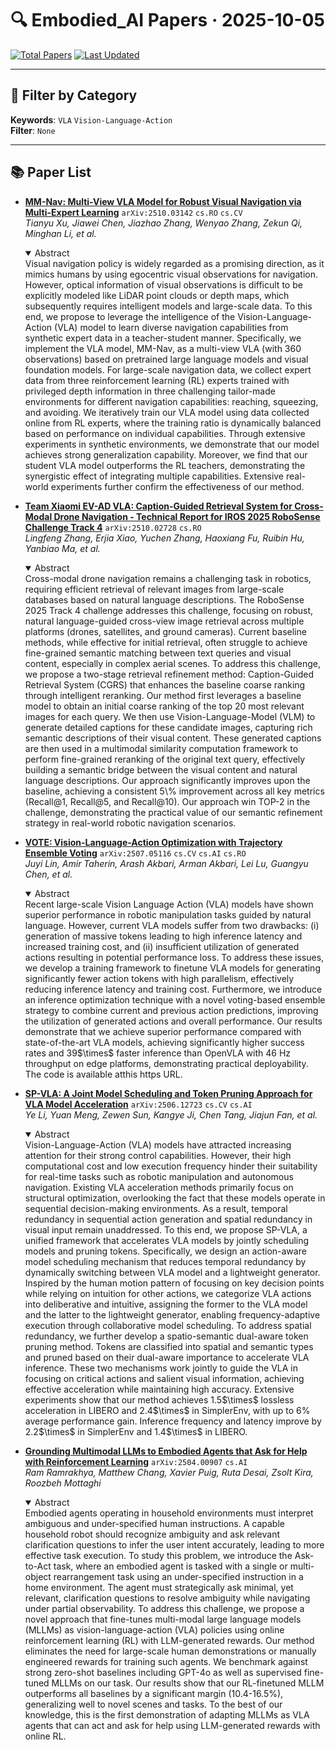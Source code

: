 # 🔍 Embodied_AI Papers · 2025-10-05

[![Total Papers](https://img.shields.io/badge/Papers-5-2688EB)]()
[![Last Updated](https://img.shields.io/badge/dynamic/json?url=https://api.github.com/repos/tavish9/awesome-daily-AI-arxiv/commits/main&query=%24.commit.author.date&label=updated&color=orange)]()

---

## 📌 Filter by Category
**Keywords**: `VLA` `Vision-Language-Action`  
**Filter**: `None`

---

## 📚 Paper List

- **[MM-Nav: Multi-View VLA Model for Robust Visual Navigation via Multi-Expert Learning](https://arxiv.org/abs/2510.03142)**  `arXiv:2510.03142`  `cs.RO` `cs.CV`  
  _Tianyu Xu, Jiawei Chen, Jiazhao Zhang, Wenyao Zhang, Zekun Qi, Minghan Li, et al._
  <details open><summary>Abstract</summary>
  Visual navigation policy is widely regarded as a promising direction, as it mimics humans by using egocentric visual observations for navigation. However, optical information of visual observations is difficult to be explicitly modeled like LiDAR point clouds or depth maps, which subsequently requires intelligent models and large-scale data. To this end, we propose to leverage the intelligence of the Vision-Language-Action (VLA) model to learn diverse navigation capabilities from synthetic expert data in a teacher-student manner. Specifically, we implement the VLA model, MM-Nav, as a multi-view VLA (with 360 observations) based on pretrained large language models and visual foundation models. For large-scale navigation data, we collect expert data from three reinforcement learning (RL) experts trained with privileged depth information in three challenging tailor-made environments for different navigation capabilities: reaching, squeezing, and avoiding. We iteratively train our VLA model using data collected online from RL experts, where the training ratio is dynamically balanced based on performance on individual capabilities. Through extensive experiments in synthetic environments, we demonstrate that our model achieves strong generalization capability. Moreover, we find that our student VLA model outperforms the RL teachers, demonstrating the synergistic effect of integrating multiple capabilities. Extensive real-world experiments further confirm the effectiveness of our method.
  </details>

- **[Team Xiaomi EV-AD VLA: Caption-Guided Retrieval System for Cross-Modal Drone Navigation - Technical Report for IROS 2025 RoboSense Challenge Track 4](https://arxiv.org/abs/2510.02728)**  `arXiv:2510.02728`  `cs.RO`  
  _Lingfeng Zhang, Erjia Xiao, Yuchen Zhang, Haoxiang Fu, Ruibin Hu, Yanbiao Ma, et al._
  <details open><summary>Abstract</summary>
  Cross-modal drone navigation remains a challenging task in robotics, requiring efficient retrieval of relevant images from large-scale databases based on natural language descriptions. The RoboSense 2025 Track 4 challenge addresses this challenge, focusing on robust, natural language-guided cross-view image retrieval across multiple platforms (drones, satellites, and ground cameras). Current baseline methods, while effective for initial retrieval, often struggle to achieve fine-grained semantic matching between text queries and visual content, especially in complex aerial scenes. To address this challenge, we propose a two-stage retrieval refinement method: Caption-Guided Retrieval System (CGRS) that enhances the baseline coarse ranking through intelligent reranking. Our method first leverages a baseline model to obtain an initial coarse ranking of the top 20 most relevant images for each query. We then use Vision-Language-Model (VLM) to generate detailed captions for these candidate images, capturing rich semantic descriptions of their visual content. These generated captions are then used in a multimodal similarity computation framework to perform fine-grained reranking of the original text query, effectively building a semantic bridge between the visual content and natural language descriptions. Our approach significantly improves upon the baseline, achieving a consistent 5\% improvement across all key metrics (Recall@1, Recall@5, and Recall@10). Our approach win TOP-2 in the challenge, demonstrating the practical value of our semantic refinement strategy in real-world robotic navigation scenarios.
  </details>

- **[VOTE: Vision-Language-Action Optimization with Trajectory Ensemble Voting](https://arxiv.org/abs/2507.05116)**  `arXiv:2507.05116`  `cs.CV` `cs.AI` `cs.RO`  
  _Juyi Lin, Amir Taherin, Arash Akbari, Arman Akbari, Lei Lu, Guangyu Chen, et al._
  <details open><summary>Abstract</summary>
  Recent large-scale Vision Language Action (VLA) models have shown superior performance in robotic manipulation tasks guided by natural language. However, current VLA models suffer from two drawbacks: (i) generation of massive tokens leading to high inference latency and increased training cost, and (ii) insufficient utilization of generated actions resulting in potential performance loss. To address these issues, we develop a training framework to finetune VLA models for generating significantly fewer action tokens with high parallelism, effectively reducing inference latency and training cost. Furthermore, we introduce an inference optimization technique with a novel voting-based ensemble strategy to combine current and previous action predictions, improving the utilization of generated actions and overall performance. Our results demonstrate that we achieve superior performance compared with state-of-the-art VLA models, achieving significantly higher success rates and 39$\times$ faster inference than OpenVLA with 46 Hz throughput on edge platforms, demonstrating practical deployability. The code is available atthis https URL.
  </details>

- **[SP-VLA: A Joint Model Scheduling and Token Pruning Approach for VLA Model Acceleration](https://arxiv.org/abs/2506.12723)**  `arXiv:2506.12723`  `cs.CV` `cs.AI`  
  _Ye Li, Yuan Meng, Zewen Sun, Kangye Ji, Chen Tang, Jiajun Fan, et al._
  <details open><summary>Abstract</summary>
  Vision-Language-Action (VLA) models have attracted increasing attention for their strong control capabilities. However, their high computational cost and low execution frequency hinder their suitability for real-time tasks such as robotic manipulation and autonomous navigation. Existing VLA acceleration methods primarily focus on structural optimization, overlooking the fact that these models operate in sequential decision-making environments. As a result, temporal redundancy in sequential action generation and spatial redundancy in visual input remain unaddressed. To this end, we propose SP-VLA, a unified framework that accelerates VLA models by jointly scheduling models and pruning tokens. Specifically, we design an action-aware model scheduling mechanism that reduces temporal redundancy by dynamically switching between VLA model and a lightweight generator. Inspired by the human motion pattern of focusing on key decision points while relying on intuition for other actions, we categorize VLA actions into deliberative and intuitive, assigning the former to the VLA model and the latter to the lightweight generator, enabling frequency-adaptive execution through collaborative model scheduling. To address spatial redundancy, we further develop a spatio-semantic dual-aware token pruning method. Tokens are classified into spatial and semantic types and pruned based on their dual-aware importance to accelerate VLA inference. These two mechanisms work jointly to guide the VLA in focusing on critical actions and salient visual information, achieving effective acceleration while maintaining high accuracy. Extensive experiments show that our method achieves 1.5$\times$ lossless acceleration in LIBERO and 2.4$\times$ in SimplerEnv, with up to 6% average performance gain. Inference frequency and latency improve by 2.2$\times$ in SimplerEnv and 1.4$\times$ in LIBERO.
  </details>

- **[Grounding Multimodal LLMs to Embodied Agents that Ask for Help with Reinforcement Learning](https://arxiv.org/abs/2504.00907)**  `arXiv:2504.00907`  `cs.AI`  
  _Ram Ramrakhya, Matthew Chang, Xavier Puig, Ruta Desai, Zsolt Kira, Roozbeh Mottaghi_
  <details open><summary>Abstract</summary>
  Embodied agents operating in household environments must interpret ambiguous and under-specified human instructions. A capable household robot should recognize ambiguity and ask relevant clarification questions to infer the user intent accurately, leading to more effective task execution. To study this problem, we introduce the Ask-to-Act task, where an embodied agent is tasked with a single or multi-object rearrangement task using an under-specified instruction in a home environment. The agent must strategically ask minimal, yet relevant, clarification questions to resolve ambiguity while navigating under partial observability. To address this challenge, we propose a novel approach that fine-tunes multi-modal large language models (MLLMs) as vision-language-action (VLA) policies using online reinforcement learning (RL) with LLM-generated rewards. Our method eliminates the need for large-scale human demonstrations or manually engineered rewards for training such agents. We benchmark against strong zero-shot baselines including GPT-4o as well as supervised fine-tuned MLLMs on our task. Our results show that our RL-finetuned MLLM outperforms all baselines by a significant margin (10.4-16.5%), generalizing well to novel scenes and tasks. To the best of our knowledge, this is the first demonstration of adapting MLLMs as VLA agents that can act and ask for help using LLM-generated rewards with online RL.
  </details>
